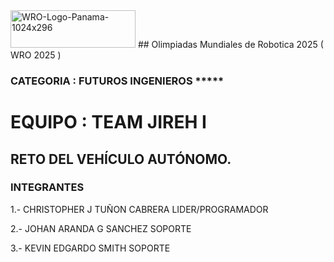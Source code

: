 <img width="200" height="60" alt="WRO-Logo-Panama-1024x296" src="https://github.com/user-attachments/assets/bcaf5c48-5e03-456c-b714-0e667bdd50f8" />
## Olimpiadas Mundiales de Robotica 2025 ( WRO 2025 )

### CATEGORIA : FUTUROS INGENIEROS *****

# EQUIPO : TEAM JIREH I
## RETO DEL VEHÍCULO AUTÓNOMO.

### INTEGRANTES 
1.- CHRISTOPHER J TUÑON CABRERA    LIDER/PROGRAMADOR

2.- JOHAN ARANDA G SANCHEZ         SOPORTE

3.- KEVIN EDGARDO SMITH            SOPORTE


